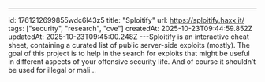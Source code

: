 ---
id: 1761212699855wdc6l43z5
title: "Sploitify"
url: https://sploitify.haxx.it/
tags: ["security", "research", "cve"]
createdAt: 2025-10-23T09:44:59.852Z
updatedAt: 2025-10-23T09:45:00.248Z
---Sploitify is an interactive cheat sheet, containing a curated list of public server-side exploits (mostly). The goal of this project is to help in the search for exploits that might be useful in different aspects of your offensive security life. And of course it shouldn’t be used for illegal or mali...
